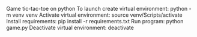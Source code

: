 Game tic-tac-toe on python
To launch create virtual environment:
python -m venv venv
Activate virtual environment:
source venv/Scripts/activate
Install requirements:
pip install -r requirements.txt
Run program:
python game.py
Deactivate virtual environment:
deactivate
